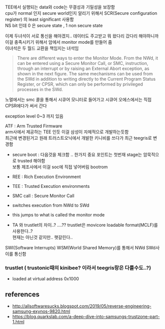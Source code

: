 # 


TEE에서 실행되는 data와 code는 무결성과 기밀성을 보장함   
cpu가 normal 인지 secure world인지 알리기 위해서 SCR(Secure configuration register) 의 least significant 사용함   
NS bit 인데 0 은 secure state , 1 non secure state  

이제 두녀석이 서로 통신을 해야겠지..  데이터도 주고받고 뭐 왔다리 갔다리 해야하니까    
이걸 충족시키기 위해서 암에서 monitor mode를 만들어 줌  
이녀석은 두 월드 교환을 책임지는 녀석임   

> There are different ways to enter the Monitor Mode. From the NWd, it can be entered using a Secure Monitor Call, or SMC, instruction, through an interrupt or by raising an External Abort exception, as shown in the next figure. The same mechanisms can be used from the SWd in addition to writing directly to the Current Program Status Register, or CPSR, which can only be performed by privileged processes in the SWd.

노멀에서는 smc 콜을 통해서 시큐어 모니터로 들어가고 시큐어 오에스에서는 직접 CPSR에다가 써서 간다   

exception level 0~3 까지 있음 

ATF : Arm Trusted Firmware   
arm사에서 제공하는  TEE 인듯 이걸 삼성이 자체적으로 개발하는듯함   
최근에 변경된거고 원래 트러스트오닉에서 개발한 키니비를 쓰다가 최근 teegris로 변경함  


- secure boot : 다음것을 체크함 .. 한가지 중요 포인트는 첫번재 stage는 암묵적으로 trusted 해야함   
  보통 제조사에서 이걸 soc에 직접 넣어버림 bootrom 

- REE : Rich Execution Environment
- TEE : Trusted Execution environments  
- SMC call : Secure Monitor Call   
- switches execution from NWd to SWd  
- this jumps to what is called the monitor mode   
- TA 와 trustlet의 차이..?  ....?? 
trustlet은 movicore loadable format(MCLF)를 사용한다..?  
현재는 아닌것 같지만.. 햇갈린다..  

SWI(Software Interrupts) WSM(World Shared Memory)를 통해서 NWd SWd사이를 통신함  

### trustlet ( trustonic때의 kinibee? 이라서 teegris랑은 다를수도..?)
- loaded at virtual address 0x1000




## references
- http://allsoftwaresucks.blogspot.com/2019/05/reverse-engineering-samsung-exynos-9820.html
- https://blog.quarkslab.com/a-deep-dive-into-samsungs-trustzone-part-1.html
